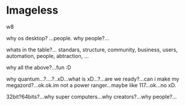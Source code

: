 # Imageless
w8

why os desktop? ...people.
why people?...

whats in the table?...
standars,
structure,
community,
business,
users,
automation,
people,
abtraction,
...

why all the above?...fun :D



why quantum...?....?..xD...what is xD...?...are we ready?...can i make my megazord?...ok.ok.im not a power ranger...maybe like 117...ok...no xD.

32bit?64bits?...why super computers...why creators?...why people?...





